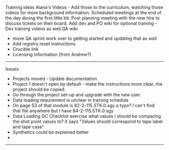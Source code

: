 Training ideas
Alana's Videos - Add those to the curriculum, watching those videos for more background information.
Scheduled meetings at the end of the day during the first little bit. Post planning meeting with the new hire to discuss tickets on their board.
Add dev and PO wiki for optional training - Dev training videos as well
QA wiki
- move QA sprint work over to getting started and updating that as well
- Add registry reset instructions
- Crucible link
- Licensing information (from Andrew?)

---
Issues:
- Projects moved - Update documentation
- Project 1 doesn't open by default - make the instructions more clear, the project should be copied.
- Go through the project set-up and upgrade with the new user.
- Data loading requirement is unclear in training schedule
- On page 53 of that module is 82-2-115.STK.0.sgy a typo? I can't find that file anywhere but I have 84-2-115.STK.0.sgy
- Data Loading QC Checklist exercise what values I should be comparing the shot point values to? It says "Values should correspond to tape label and tape case"
- Synthetics could be explained better
- 

---



